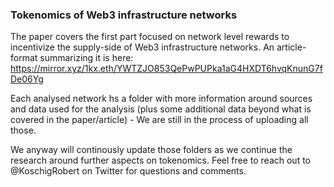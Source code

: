 ### Tokenomics of Web3 infrastructure networks 

The paper covers the first part focused on network level rewards to incentivize the supply-side of Web3 infrastructure networks. An article-format summarizing it is here: https://mirror.xyz/1kx.eth/YWTZJO853QePwPUPka1aG4HXDT6hvqKnunG7fDe06Yg

Each analysed network hs a folder with more information around sources and data used for the analysis (plus some additional data beyond what is covered in the paper/article) - We are still in the process of uploading all those.

We anyway will continously update those folders as we continue the research around further aspects on tokenomics. Feel free to reach out to @KoschigRobert on Twitter for questions and comments.